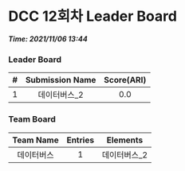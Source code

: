 # DCC 12회차 Leader Board
***Time: 2021/11/06 13:44***

### Leader Board

|#|Submission Name|Score(ARI)|
|:---:|:---:|:---:|
|1|데이터버스_2|0.0|

### Team Board

|Team Name|Entries|Elements|
|:---:|:---:|:---:|
|데이터버스|1|데이터버스_2|
